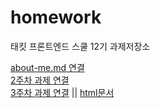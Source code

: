 # homework

태킷 프론트엔드 스쿨 12기 과제저장소<br>

[about-me.md 연결](./md/about-me.md) <br>
[2주차 과제 연결](./md/avatars.md) <br>
[3주차 과제 연결](./md/login.md) || [html문서](https://littlestar0508.github.io/homework/login/login.html)
